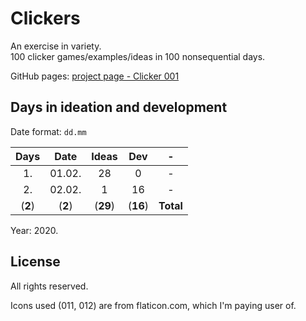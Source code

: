 # Clickers

An exercise in variety.  
100 clicker games/examples/ideas in 100 nonsequential days.

GitHub pages: [project page - Clicker 001](https://yoguise.github.io/clickers)

## Days in ideation and development

Date format: `dd.mm`

| Days | Date | Ideas | Dev | - |
| :---: | :---: | :---: | :---: | :---: |
| 1. | 01.02. | 28 | 0 | - |
| 2. | 02.02. | 1 | 16 | - |
| (**2**) | (**2**) | (**29**) | (**16**) | **Total** |

Year: 2020.

## License

All rights reserved.

Icons used (011, 012) are from flaticon.com, which I'm paying user of.
